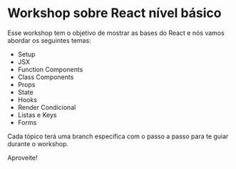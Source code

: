 # Workshop sobre React nível básico

Esse workshop tem o objetivo de mostrar as bases do React e nós vamos abordar os seguintes temas:

* Setup
* JSX
* Function Components
* Class Components
* Props
* State
* Hooks
* Render Condicional
* Listas e Keys
* Forms

Cada tópico terá uma branch específica com o passo a passo para te guiar durante o workshop.

Aproveite!

